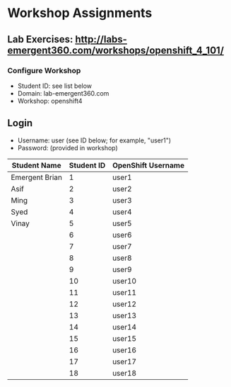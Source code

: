# Workshop Assignments
## Lab Exercises: http://labs-emergent360.com/workshops/openshift_4_101/
### Configure Workshop
- Student ID: see list below
- Domain: lab-emergent360.com
- Workshop: openshift4

## Login
- Username: user<id> (see ID below; for example, "user1")
- Password: (provided in workshop)

| Student Name | Student ID | OpenShift Username | 
|------------ | ---------------| ---------------|
|	Emergent Brian	|	1	|	user1	|
|	Asif	|	2	|	user2	|
|	Ming |	3	|	user3	|
|	Syed |	4	|	user4	|
| Vinay |	5	|	user5	|
|	 |	6	|	user6	|
|	 |	7	|	user7	|
|	 |	8	|	user8	|
|	 |	9	|	user9	|
|	 |	10	|	user10	|
|	 |	11	|	user11	|
|  |	12	|	user12	|
|  | 13 | user13 |
|  | 14 | user14 |
|  | 15 | user15 |
|  | 16 | user16 |
|  | 17 | user17 |
|  | 18 | user18 |  



